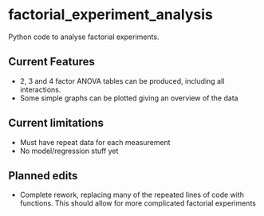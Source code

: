 # factorial_experiment_analysis
Python code to analyse factorial experiments.


## Current Features
- 2, 3 and 4 factor ANOVA tables can be produced, including all interactions.
- Some simple graphs can be plotted giving an overview of the data

## Current limitations
- Must have repeat data for each measurement
- No model/regression stuff yet

## Planned edits
- Complete rework, replacing many of the repeated lines of code with functions. This should allow for more complicated factorial experiments
